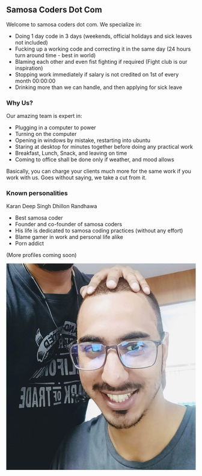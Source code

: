 ## Samosa Coders Dot Com

Welcome to samosa coders dot com. We specialize in:
- Doing 1 day code in 3 days (weekends, official holidays and sick leaves not included)
- Fucking up a working code and correcting it in the same day (24 hours turn around time - best in world)
- Blaming each other and even fist fighting if required (Fight club is our inspiration)
- Stopping work immediately if salary is not credited on 1st of every month 00:00:00
- Drinking more than we can handle, and then applying for sick leave

### Why Us?

Our amazing team is expert in:
- Plugging in a computer to power
- Turning on the computer
- Opening in windows by mistake, restarting into ubuntu
- Staring at desktop for minutes together before doing any practical work
- Breakfast, Lunch, Snack, and leaving on time
- Coming to office shall be done only if weather, and mood allows

Basically, you can charge your clients much more for the same work if you work with us. Goes without saying, we take a cut from it.

### Known personalities

Karan Deep Singh Dhillon Randhawa
- Best samosa coder
- Founder and co-founder of samosa coders
- His life is dedicated to samosa coding practices (without any effort)
- Blame gamer in work and personal life alike
- Porn addict

(More profiles coming soon)


![alt text](https://github.com/viaagra/samosa_coders/blob/master/photo_2019-09-26_16-16-11.jpg "Logo Title Text 1")


